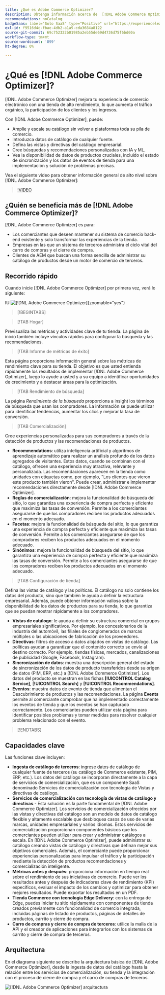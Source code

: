 ```yaml
---
title: ¿Qué es Adobe Commerce Optimizer?
description: Obtenga información acerca de  [!DNL Adobe Commerce Optimizer]  y sus características clave.
recommendations: noCatalog
badgeSaas: label="Solo SaaS" type="Positive" url="https://experienceleague.adobe.com/es/docs/commerce/user-guides/product-solutions" tooltip="Solo se aplica a los proyectos de Adobe Commerce as a Cloud Service y Adobe Commerce Optimizer (infraestructura de SaaS administrada por Adobe)."
exl-id: f9516d4c-fbae-4db2-a1a9-cda3684a8122
source-git-commit: 69c752322b01985a2eb55de69d4736d75f6bd60a
workflow-type: tm+mt
source-wordcount: '899'
ht-degree: 0%

---
```


# ¿Qué es [!DNL Adobe Commerce Optimizer]?

[!DNL Adobe Commerce Optimizer] mejora tu experiencia de comercio electrónico con una tienda de alto rendimiento, lo que aumenta el tráfico orgánico, la participación de los clientes y los ingresos.

Con [!DNL Adobe Commerce Optimizer], puede:

- Amplíe y escale su catálogo sin volver a plataformas toda su pila de comercio.
- Introduzca datos de catálogo de cualquier fuente.
- Defina las vistas y directivas del catálogo empresarial.
- Cree búsquedas y recomendaciones personalizadas con IA y ML.
- Vea la disponibilidad de datos de productos cruciales, incluido el estado de sincronización y los datos de eventos de tienda para una implementación y solución de problemas precisas.

Vea el siguiente vídeo para obtener información general de alto nivel sobre [!DNL Adobe Commerce Optimizer]:

>[!VIDEO](https://video.tv.adobe.com/v/3450226)

## ¿Quién se beneficia más de [!DNL Adobe Commerce Optimizer]?

[!DNL Adobe Commerce Optimizer] es para:

- Los comerciantes que deseen mantener su sistema de comercio back-end existente y solo transformar las experiencias de la tienda.
- Empresas en las que un sistema de terceros administra el ciclo vital del carro de compras y el cierre de compra.
- Clientes de AEM que buscan una forma sencilla de administrar su catálogo de productos desde un motor de comercio de terceros.

## Recorrido rápido

Cuando inicie [!DNL Adobe Commerce Optimizer] por primera vez, verá lo siguiente:

IU ![[!DNL Adobe Commerce Optimizer]](./assets/user-interface.png){zoomable="yes"}

>[!BEGINTABS]

>[!TAB Hogar]

Previsualiza las métricas y actividades clave de tu tienda. La página de inicio también incluye vínculos rápidos para configurar la búsqueda y las recomendaciones.

>[!TAB Informe de métricas de éxito]

Esta página proporciona información general sobre las métricas de rendimiento clave para su tienda. El objetivo es que usted entienda rápidamente los resultados de implementar [!DNL Adobe Commerce Optimizer], luego lo ayude a usted y a su equipo a identificar oportunidades de crecimiento y a destacar áreas para la optimización.

>[!TAB Rendimiento de búsqueda]

La página *Rendimiento de la búsqueda* proporciona a insight los términos de búsqueda que usan los compradores. La información se puede utilizar para identificar tendencias, aumentar los clics y mejorar la tasa de conversión.

>[!TAB Comercialización]

Cree experiencias personalizadas para sus compradores a través de la detección de productos y las recomendaciones de productos.

- **Recommendations**: utiliza inteligencia artificial y algoritmos de aprendizaje automático para realizar un análisis profundo de los datos agregados de visitantes. Estos datos, cuando se combinan con el catálogo, ofrecen una experiencia muy atractiva, relevante y personalizada. Las recomendaciones aparecen en la tienda como unidades con etiquetas como, por ejemplo, &quot;Los clientes que vieron este producto también vieron&quot;. Puede crear, administrar e implementar recomendaciones directamente desde [!DNL Adobe Commerce Optimizer].
- **Reglas de comercialización**: mejora la funcionalidad de búsqueda del sitio, lo que garantiza una experiencia de compra perfecta y eficiente que maximiza las tasas de conversión. Permite a los comerciantes asegurarse de que los compradores reciben los productos adecuados en el momento adecuado.
- **Facetas**: mejora la funcionalidad de búsqueda del sitio, lo que garantiza una experiencia de compra perfecta y eficiente que maximiza las tasas de conversión. Permite a los comerciantes asegurarse de que los compradores reciben los productos adecuados en el momento adecuado.
- **Sinónimos**: mejora la funcionalidad de búsqueda del sitio, lo que garantiza una experiencia de compra perfecta y eficiente que maximiza las tasas de conversión. Permite a los comerciantes asegurarse de que los compradores reciben los productos adecuados en el momento adecuado.

>[!TAB Configuración de tienda]

Defina las vistas de catálogo y las políticas. El catálogo no solo contiene los datos del producto, sino que también le ayuda a definir la estructura empresarial. Además, puede obtener información valiosa sobre la disponibilidad de los datos de productos para su tienda, lo que garantiza que se puedan mostrar rápidamente a los compradores.

- **Vistas de catálogo**: le ayuda a definir su estructura comercial en grupos empresariales significativos. Por ejemplo, los concesionarios de la industria del automóvil, las filiales de conglomerados de marcas múltiples o las ubicaciones de fabricación de los proveedores.
- **Directivas**: filtros de acceso a datos alojados en vistas de catálogo. Las políticas ayudan a garantizar que el contenido correcto se envíe al destino correcto. Por ejemplo, tiendas físicas, mercados, canalizaciones de publicidad (Google, Facebook, Instagram).
- **Sincronización de datos**: muestra una descripción general del estado de sincronización de los datos de producto transferidos desde su origen de datos (PIM, ERP, etc.) a [!DNL Adobe Commerce Optimizer]. Los datos del producto se muestran en las fichas **[!UICONTROL Catalog Service]**, **[!UICONTROL Search]** y **[!UICONTROL Recommendations]**.
- **Eventos**: muestra datos de evento de tienda que alimentan el Descubrimiento de productos y las recomendaciones. La página **Events** permite al comerciante comprobar que ha implementado correctamente los eventos de tienda y que los eventos se han capturado correctamente. Los comerciantes pueden utilizar esta página para identificar posibles problemas y tomar medidas para resolver cualquier problema relacionado con el evento.

>[!ENDTABS]

## Capacidades clave

Las funciones clave incluyen:

- **Ingesta de catálogo de terceros**: ingrese datos de catálogo de cualquier fuente de terceros (su catálogo de Commerce existente, PIM, ERP, etc.). Los datos del catálogo se incorporan directamente a la capa de servicios de comercialización, que es un componente SaaS denominado Servicios de comercialización con tecnología de Vistas y directivas de catálogo.
- **Servicios de comercialización con tecnología de vistas de catálogo y directivas** - Esta solución es la parte fundamental de [!DNL Adobe Commerce Optimizer]. Los servicios de comercialización ofrecidos por las vistas y directivas del catálogo son un modelo de datos de catálogo flexible y altamente escalable que desbloquea casos de uso de varias marcas, unidades empresariales y varios idiomas. Estos servicios de comercialización proporcionan componentes básicos que los comerciantes pueden utilizar para crear y administrar catálogos a escala. En [!DNL Adobe Commerce Optimizer], puede administrar su catálogo creando vistas de catálogo y directivas que definan mejor sus objetivos comerciales. Además, el comerciante puede proporcionar experiencias personalizadas para impulsar el tráfico y la participación mediante la detección de productos&#x200B; recomendaciones y comercialización inteligente.
- **Métricas antes y después**: proporciona información en tiempo real sobre el rendimiento de sus iniciativas de comercio. Puede ver los resultados antes y después de indicadores clave de rendimiento (KPI) específicos, evaluar el impacto de los cambios y optimizar para obtener mejores resultados. Puede exportar los resultados en un PDF.
- **Tienda Commerce con tecnología Edge Delivery**: con la entrega de Edge, puedes iniciar tu sitio rápidamente con componentes de tienda creados previamente con funcionalidad de comercio integrada, incluidas páginas de listado de productos, páginas de detalles de productos, carrito y cierre de compra.
- **Carro de compras y cierre de compra de terceros**: utilice la malla de la API y el creador de aplicaciones para integrarlos con los sistemas de carrito y cierre de compra de terceros.

## Arquitectura

En el diagrama siguiente se describe la arquitectura básica de [!DNL Adobe Commerce Optimizer], desde la ingesta de datos del catálogo hasta la relación entre los servicios de comercialización, su tienda y la integración con el proceso de cierre de compra y el carro de compras de terceros.

![[!DNL Adobe Commerce Optimizer] arquitectura](./assets/architecture.png)
